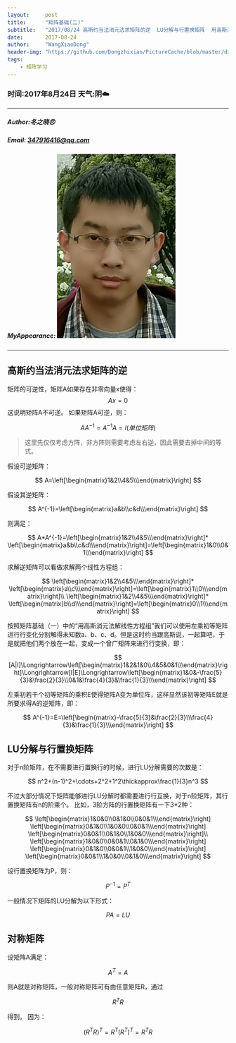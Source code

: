 ```yaml
---
layout:     post
title:      "矩阵基础(二)"
subtitle:   "2017/08/24 高斯约当法消元法求矩阵的逆  LU分解与行置换矩阵  用高斯消元法解线性方程组"
date:       2017-08-24
author:     "WangXiaoDong"
header-img: "https://github.com/Dongzhixiao/PictureCache/blob/master/diaryPic/20170817.jpg?raw=true"
tags:
    - 矩阵学习
---
```



### 时间:2017年8月24日 天气:阴:cloud:
-----
#####   Author:冬之晓:angry:
#####   Email: 347916416@qq.com
#####   MyAppearance: ![MyAppearance](https://github.com/Dongzhixiao/PictureCache/raw/master/MyPicture.JPG "我的头像")
----------

## 高斯约当法消元法求矩阵的逆
矩阵的可逆性，矩阵A如果存在非零向量x使得：
$$Ax=0$$这说明矩阵A不可逆。
如果矩阵A可逆，则：

$$AA^{-1}=A^{-1}A=I(单位矩阵)$$

>这里先仅仅考虑方阵，非方阵则需要考虑左右逆，因此需要去掉中间的等式。

假设可逆矩阵：

$$
A=\left[\begin{matrix}1&2\\4&5\\\end{matrix}\right]
$$

假设其逆矩阵：

$$
A^{-1}=\left[\begin{matrix}a&b\\c&d\\\end{matrix}\right]
$$

则满足：

$$
A*A^{-1}=\left[\begin{matrix}1&2\\4&5\\\end{matrix}\right]*
\left[\begin{matrix}a&b\\c&d\\\end{matrix}\right]=\left[\begin{matrix}1&0\\0&1\\\end{matrix}\right]
$$

求解逆矩阵可以看做求解两个线性方程组：

$$
\left[\begin{matrix}1&2\\4&5\\\end{matrix}\right]*
\left[\begin{matrix}a\\c\\\end{matrix}\right]=\left[\begin{matrix}1\\0\\\end{matrix}\right]\\
\left[\begin{matrix}1&2\\4&5\\\end{matrix}\right]*
\left[\begin{matrix}b\\d\\\end{matrix}\right]=\left[\begin{matrix}0\\1\\\end{matrix}\right]
$$

按照矩阵基础（一）中的“用高斯消元法解线性方程组”我们可以使用左乘初等矩阵进行行变化分别解得未知数a、b、c、d。但是这时约当跟高斯说，一起算吧，于是就把他们两个放在一起，变成一个曾广矩阵来进行行变换，即：

$$
[A|I]\Longrightarrow\left[\begin{matrix}1&2&1&0\\4&5&0&1\\\end{matrix}\right]\Longrightarrow[I|E]\Longrightarrow\left[\begin{matrix}1&0&-\frac{5}{3}&\frac{2}{3}\\0&1&\frac{4}{3}&\frac{1}{3}\\\end{matrix}\right]
$$

左乘初若干个初等矩阵的乘积E使得矩阵A变为单位阵，这样显然该初等矩阵E就是所要求得A的逆矩阵，即：

$$
A^{-1}=E=\left[\begin{matrix}-\frac{5}{3}&\frac{2}{3}\\\frac{4}{3}&\frac{1}{3}\\\end{matrix}\right]
$$

## LU分解与行置换矩阵
对于n阶矩阵，在不需要进行置换行的时候，进行LU分解需要的次数是：

$$
n^2+(n-1)^2+\cdots+2^2+1^2\thickapprox\frac{1}{3}n^3
$$

不过大部分情况下矩阵能够进行LU分解时都需要进行行互换，对于n阶矩阵，其行置换矩阵有n的阶乘个。
比如，3阶方阵的行置换矩阵有一下3*2种：

$$
\left[\begin{matrix}1&0&0\\0&1&0\\0&0&1\\\end{matrix}\right]
\left[\begin{matrix}0&1&0\\1&0&0\\0&0&1\\\end{matrix}\right]
\left[\begin{matrix}0&0&1\\0&1&0\\1&0&0\\\end{matrix}\right]\\
\left[\begin{matrix}1&0&0\\0&0&1\\0&1&0\\\end{matrix}\right]
\left[\begin{matrix}0&1&0\\0&0&1\\1&0&0\\\end{matrix}\right]
\left[\begin{matrix}0&0&1\\1&0&0\\0&1&0\\\end{matrix}\right]
$$

设行置换矩阵为P，则：

$$
P^{-1}=P^T
$$

一般情况下矩阵的LU分解为以下形式：

$$
PA=LU
$$

## 对称矩阵
设矩阵A满足：

$$
A^T=A
$$

则A就是对称矩阵，一般对称矩阵可有由任意矩阵R，通过

$$
R^TR
$$

得到。
因为：

$$
(R^TR)^T=R^T(R^T)^T=R^TR
$$
